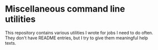 # Miscellaneous command line utilities
This repository contains various utilities I wrote for jobs I need to do often.
They don't have README entries, but I try to give them meaningful help texts.
